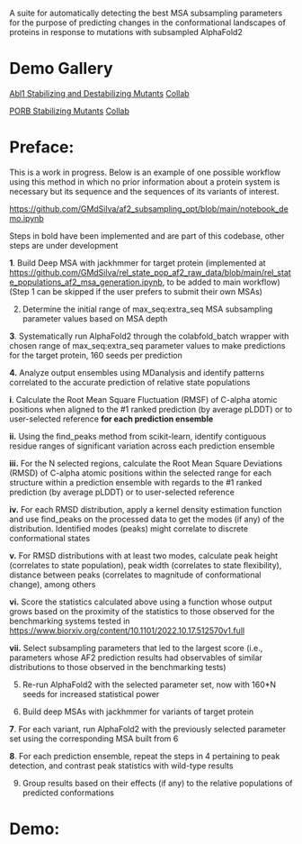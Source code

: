 A suite for automatically detecting the best MSA subsampling parameters for the purpose of predicting changes in the conformational landscapes of proteins in response to mutations with subsampled AlphaFold2


# Demo Gallery

[Abl1 Stabilizing and Destabilizing Mutants](https://github.com/GMdSilva/af2_subsampling_opt/blob/main/angra_abl1_mutants.ipynb)
[Collab](https://colab.research.google.com/drive/16O0TEahaPXNPzIZ_IbjyP235Kdrf4ddO#scrollTo=mXsbwGcAO5Eq&uniqifier=1)

[PORB Stabilizing Mutants](https://github.com/GMdSilva/af2_subsampling_opt/blob/main/angra_porb_mutants.ipynb)
[Collab](https://colab.research.google.com/drive/1t3vlHNad7YJOsGvlKwI6frQRdAV_maEK?authuser=1#scrollTo=F3jUlLQP0rj-)

# Preface:

This is a work in progress. Below is an example of one possible workflow using this method in which no prior information about a protein system is necessary but its sequence and the sequences of its variants of interest.

https://github.com/GMdSilva/af2_subsampling_opt/blob/main/notebook_demo.ipynb

Steps in bold have been implemented and are part of this codebase, other steps are under development

**1**. Build Deep MSA with jackhmmer for target protein (implemented at https://github.com/GMdSilva/rel_state_pop_af2_raw_data/blob/main/rel_state_populations_af2_msa_generation.ipynb, to be added to main workflow)
   (Step 1 can be skipped if the user prefers to submit their own MSAs)
   
2. Determine the initial range of max_seq:extra_seq MSA subsampling parameter values based on MSA depth 

**3**. Systematically run AlphaFold2 through the colabfold_batch wrapper with chosen range of max_seq:extra_seq parameter values to make predictions for the target protein, 160 seeds per prediction

**4.** Analyze output ensembles using MDanalysis and identify patterns correlated to the accurate prediction of relative state populations

   **i**. Calculate the Root Mean Square Fluctuation (RMSF) of C-alpha atomic positions when aligned to the #1 ranked prediction (by average pLDDT) or to user-selected reference **for each prediction ensemble**
   
   **ii.** Using the find_peaks method from scikit-learn, identify contiguous residue ranges of significant variation across each prediction ensemble
   
   **iii.** For the N selected regions, calculate the Root Mean Square Deviations (RMSD) of C-alpha atomic positions within the selected range for each structure within a prediction ensemble with regards to the #1 ranked prediction (by average pLDDT) or to user-selected reference
   
   **iv.** For each RMSD distribution, apply a kernel density estimation function and use find_peaks on the processed data to get the modes (if any) of the distribution. Identified modes (peaks) might correlate to discrete conformational states
   
   **v.** For RMSD distributions with at least two modes, calculate peak height (correlates to state population), peak width (correlates to state flexibility), distance between peaks (correlates to magnitude of conformational change), among others
   
   **vi.** Score the statistics calculated above using a function whose output grows based on the proximity of the statistics to those observed for the benchmarking systems tested in https://www.biorxiv.org/content/10.1101/2022.10.17.512570v1.full
   
   **vii.** Select subsampling parameters that led to the largest score (i.e., parameters whose AF2 prediction results had observables of similar distributions to those observed in the benchmarking tests)
   
5. Re-run AlphaFold2 with the selected parameter set, now with 160*N seeds for increased statistical power

6. Build deep MSAs with jackhmmer for variants of target protein
   
**7**. For each variant, run AlphaFold2 with the previously selected parameter set using the corresponding MSA built from 6
   
**8**. For each prediction ensemble, repeat the steps in 4 pertaining to peak detection, and contrast peak statistics with wild-type results
    
9. Group results based on their effects (if any) to the relative populations of predicted conformations

# Demo:
